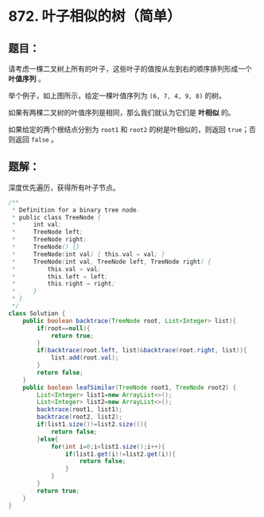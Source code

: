 # 872. 叶子相似的树（简单）
## 题目：
请考虑一棵二叉树上所有的叶子，这些叶子的值按从左到右的顺序排列形成一个 **叶值序列** 。

举个例子，如上图所示，给定一棵叶值序列为 `(6, 7, 4, 9, 8)` 的树。

如果有两棵二叉树的叶值序列是相同，那么我们就认为它们是 **叶相似** 的。

如果给定的两个根结点分别为 `root1` 和 `root2` 的树是叶相似的，则返回 `true`；否则返回 `false` 。
## 题解：
深度优先遍历，获得所有叶子节点。
```java
/**
 * Definition for a binary tree node.
 * public class TreeNode {
 *     int val;
 *     TreeNode left;
 *     TreeNode right;
 *     TreeNode() {}
 *     TreeNode(int val) { this.val = val; }
 *     TreeNode(int val, TreeNode left, TreeNode right) {
 *         this.val = val;
 *         this.left = left;
 *         this.right = right;
 *     }
 * }
 */
class Solution {
    public boolean backtrace(TreeNode root, List<Integer> list){
        if(root==null){
            return true;
        }
        if(backtrace(root.left, list)&backtrace(root.right, list)){
            list.add(root.val);
        }
        return false;
    }
    public boolean leafSimilar(TreeNode root1, TreeNode root2) {
        List<Integer> list1=new ArrayList<>();
        List<Integer> list2=new ArrayList<>();
        backtrace(root1, list1);
        backtrace(root2, list2);
        if(list1.size()!=list2.size()){
            return false;
        }else{
            for(int i=0;i<list1.size();i++){
                if(list1.get(i)!=list2.get(i)){
                    return false;
                }
            }
        }
        return true;
    }
}
```
 